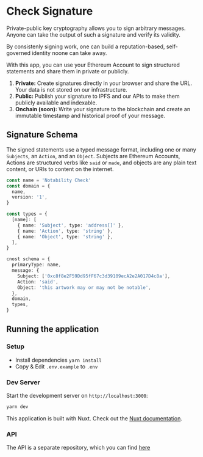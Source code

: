 # Check Signature

Private-public key cryptography allows you to sign arbitrary messages. Anyone can take the output of such a signature and verify its validity.

By consistenly signing work, one can build a reputation-based, self-governed identity noone can take away.

With this app, you can use your Ethereum Account to sign structured statements and share them in private or publicly.

1. **Private:** Create signatures directly in your browser and share the URL. Your data is not stored on our infrastructure.
2. **Public:** Publish your signature to IPFS and our APIs to make them publicly available and indexable.
3. **Onchain (soon):** Write your signature to the blockchain and create an immutable timestamp and historical proof of your message.

## Signature Schema

The signed statements use a typed message format, including one or many `Subjects`, an `Action`, and an `Object`.
Subjects are Ethereum Accounts, Actions are structured verbs like `said` or `made`, and objects are any plain text content, or URIs to content on the internet.

```ts
const name = 'Notability Check'
const domain = {
  name,
  version: '1',
}

const types = {
  [name]: [
    { name: 'Subject', type: 'address[]' },
    { name: 'Action', type: 'string' },
    { name: 'Object', type: 'string' },
  ],
}

cnost schema = {
  primaryType: name,
  message: {
    Subject: ['0xc8f8e2F59Dd95fF67c3d39109ecA2e2A017D4c8a'],
    Action: 'said',
    Object: 'this artwork may or may not be notable',
  },
  domain,
  types,
}
```

## Running the application

### Setup

- Install dependencies `yarn install`
- Copy & Edit `.env.example` to `.env`

### Dev Server

Start the development server on `http://localhost:3000`:

```bash
yarn dev
```

This application is built with Nuxt. Check out the [Nuxt documentation](https://nuxt.com/docs/getting-started).

### API

The API is a separate repository, which you can find [here](https://github.com/visualizevalue-dev/check-signature-api)

